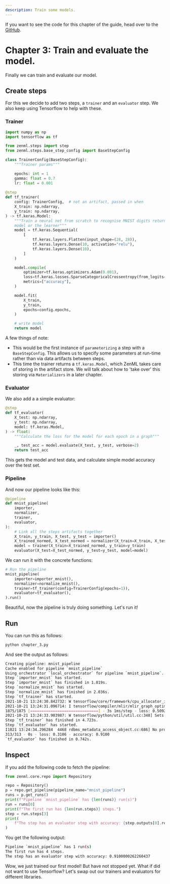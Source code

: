 ```yaml
---
description: Train some models.
---
```


If you want to see the code for this chapter of the guide, head over to the [GitHub](https://github.com/zenml-io/zenml/tree/main/examples/low_level_guide/).

# Chapter 3: Train and evaluate the model.

Finally we can train and evaluate our model. 
## Create steps

For this we decide to add two steps, a `trainer` and an `evaluator` step. We also keep using Tensorflow to help with these.

### Trainer

```python
import numpy as np
import tensorflow as tf

from zenml.steps import step
from zenml.steps.base_step_config import BaseStepConfig

class TrainerConfig(BaseStepConfig):
    """Trainer params"""

    epochs: int = 1
    gamma: float = 0.7
    lr: float = 0.001
    
@step
def tf_trainer(
    config: TrainerConfig,  # not an artifact, passed in when 
    X_train: np.ndarray,
    y_train: np.ndarray,
) -> tf.keras.Model:
    """Train a neural net from scratch to recognise MNIST digits return our
    model or the learner"""
    model = tf.keras.Sequential(
        [
            tf.keras.layers.Flatten(input_shape=(28, 28)),
            tf.keras.layers.Dense(10, activation="relu"),
            tf.keras.layers.Dense(10),
        ]
    )

    model.compile(
        optimizer=tf.keras.optimizers.Adam(0.001),
        loss=tf.keras.losses.SparseCategoricalCrossentropy(from_logits=True),
        metrics=["accuracy"],
    )

    model.fit(
        X_train,
        y_train,
        epochs=config.epochs,
    )

    # write model
    return model
```

A few things of note:

* This would be the first instance of `parameterizing` a step with a `BaseStepConfig`. This allows us to specify some parameters at run-time rather than via data artifacts between steps.
* This time the trainer returns a `tf.keras.Model`, which ZenML takes care of storing in the artifact store. We will talk about how to 'take over' this storing via `Materializers` in a later chapter.

### Evaluator
We also add a a simple evaluator:

```python
@step
def tf_evaluator(
    X_test: np.ndarray,
    y_test: np.ndarray,
    model: tf.keras.Model,
) -> float:
    """Calculate the loss for the model for each epoch in a graph"""

    _, test_acc = model.evaluate(X_test, y_test, verbose=2)
    return test_acc
```

This gets the model and test data, and calculate simple model accuracy over the test set.

### Pipeline

And now our pipeline looks like this:

```python
@pipeline
def mnist_pipeline(
    importer,
    normalizer,
    trainer,
    evaluator,
):
    # Link all the steps artifacts together
    X_train, y_train, X_test, y_test = importer()
    X_trained_normed, X_test_normed = normalizer(X_train=X_train, X_test=X_test)
    model = trainer(X_train=X_trained_normed, y_train=y_train)
    evaluator(X_test=X_test_normed, y_test=y_test, model=model)
```

We can run it with the concrete functions:

```python
# Run the pipeline
mnist_pipeline(
    importer=importer_mnist(),
    normalizer=normalize_mnist(),
    trainer=tf_trainer(config=TrainerConfig(epochs=1)),
    evaluator=tf_evaluator(),
).run()
```

Beautiful, now the pipeline is truly doing something. Let's run it!

## Run
You can run this as follows:

```python
python chapter_3.py
```
And see the output as follows:

```bash
Creating pipeline: mnist_pipeline
Cache enabled for pipeline `mnist_pipeline`
Using orchestrator `local_orchestrator` for pipeline `mnist_pipeline`. Running pipeline..
Step `importer_mnist` has started.
Step `importer_mnist` has finished in 1.819s.
Step `normalize_mnist` has started.
Step `normalize_mnist` has finished in 2.036s.
Step `tf_trainer` has started.
2021-10-21 13:24:30.842732: W tensorflow/core/framework/cpu_allocator_impl.cc:80] Allocation of 188160000 exceeds 10% of free system memory.
2021-10-21 13:24:31.096714: I tensorflow/compiler/mlir/mlir_graph_optimization_pass.cc:185] None of the MLIR Optimization Passes are enabled (registered 2)
1875/1875 [==============================] - 3s 1ms/step - loss: 0.5092 - accuracy: 0.8567
2021-10-21 13:24:33.903987: W tensorflow/python/util/util.cc:348] Sets are not currently considered sequences, but this may change in the future, so consider avoiding using them.
Step `tf_trainer` has finished in 4.723s.
Step `tf_evaluator` has started.
I1021 13:24:34.296284  4468 rdbms_metadata_access_object.cc:686] No property is defined for the Type
313/313 - 0s - loss: 0.3106 - accuracy: 0.9100
`tf_evaluator` has finished in 0.742s.
```

## Inspect 

If you add the following code to fetch the pipeline:

```python
from zenml.core.repo import Repository

repo = Repository()
p = repo.get_pipeline(pipeline_name="mnist_pipeline")
runs = p.get_runs()
print(f"Pipeline `mnist_pipeline` has {len(runs)} run(s)")
run = runs[0]
print(f"The first run has {len(run.steps)} steps.")
step = run.steps[3]
print(
    f"The step has an evaluator step with accuracy: {step.outputs[0].read(None)}"
)
```

You get the following output:

```bash
Pipeline `mnist_pipeline` has 1 run(s)
The first run has 4 steps.
The step has an evaluator step with accuracy: 0.9100000262260437
```

Wow, we just trained our first model! But have not stopped yet. What if did not want to use Tensorflow? Let's swap out our trainers and evaluators for different libraries.